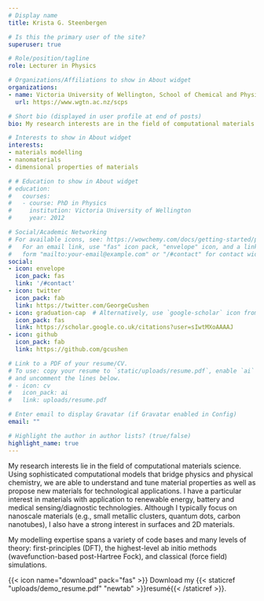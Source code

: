```yaml
---
# Display name
title: Krista G. Steenbergen

# Is this the primary user of the site?
superuser: true

# Role/position/tagline
role: Lecturer in Physics

# Organizations/Affiliations to show in About widget
organizations:
- name: Victoria University of Wellington, School of Chemical and Physics Sciences
  url: https://www.wgtn.ac.nz/scps

# Short bio (displayed in user profile at end of posts)
bio: My research interests are in the field of computational materials science.

# Interests to show in About widget
interests:
- materials modelling
- nanomaterials
- dimensional properties of materials

# # Education to show in About widget
# education:
#   courses:
#   - course: PhD in Physics
#     institution: Victoria University of Wellington
#     year: 2012

# Social/Academic Networking
# For available icons, see: https://wowchemy.com/docs/getting-started/page-builder/#icons
#   For an email link, use "fas" icon pack, "envelope" icon, and a link in the
#   form "mailto:your-email@example.com" or "/#contact" for contact widget.
social:
- icon: envelope
  icon_pack: fas
  link: '/#contact'
- icon: twitter
  icon_pack: fab
  link: https://twitter.com/GeorgeCushen
- icon: graduation-cap  # Alternatively, use `google-scholar` icon from `ai` icon pack
  icon_pack: fas
  link: https://scholar.google.co.uk/citations?user=sIwtMXoAAAAJ
- icon: github
  icon_pack: fab
  link: https://github.com/gcushen

# Link to a PDF of your resume/CV.
# To use: copy your resume to `static/uploads/resume.pdf`, enable `ai` icons in `params.toml`, 
# and uncomment the lines below.
# - icon: cv
#   icon_pack: ai
#   link: uploads/resume.pdf

# Enter email to display Gravatar (if Gravatar enabled in Config)
email: ""

# Highlight the author in author lists? (true/false)
highlight_name: true
---
```


My research interests lie in the field of computational materials science.  Using sophisticated computational models that bridge physics and physical chemistry, we are able to understand and tune material properties as well as propose new materials for technological applications. I have a particular interest in materials with application to renewable energy, battery and medical sensing/diagnostic technologies. Although I typically focus on nanoscale materials (e.g., small metallic clusters, quantum dots, carbon nanotubes), I also have a strong interest in surfaces and 2D materials.

My modelling expertise spans a variety of code bases and many levels of theory: first-principles (DFT), the highest-level ab initio methods (wavefunction-based post-Hartree Fock), and classical (force field) simulations.

{{< icon name="download" pack="fas" >}} Download my {{< staticref "uploads/demo_resume.pdf" "newtab" >}}resumé{{< /staticref >}}.
